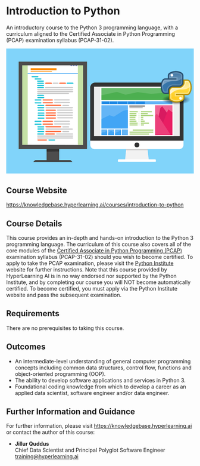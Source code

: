 # Introduction to Python
An introductory course to the Python 3 programming language, with a curriculum aligned to the Certified Associate in Python Programming (PCAP) examination syllabus (PCAP-31-02).

![Introduction to Python](static/assets/images/course-introduction-to-python-pixabay.png "Introduction to Python")

## Course Website

https://knowledgebase.hyperlearning.ai/courses/introduction-to-python

## Course Details

This course provides an in-depth and hands-on introduction to the Python 3 programming language. The curriculum of this course also covers all of the core modules of the <a href="https://pythoninstitute.org/pcap" target="_blank">Certified Associate in Python Programming (PCAP)</a> examination syllabus (PCAP-31-02) should you wish to become certified. To apply to take the PCAP examination, please visit the <a href="https://pythoninstitute.org" target="_blank">Python Institute</a> website for further instructions. Note that this course provided by HyperLearning AI is in no way endorsed nor supported by the Python Institute, and by completing our course you will NOT become automatically certified. To become certified, you must apply via the Python Institute website and pass the subsequent examination.

## Requirements

There are no prerequisites to taking this course.

## Outcomes

* An intermediate-level understanding of general computer programming concepts including common data structures, control flow, functions and object-oriented programming (OOP).
* The ability to develop software applications and services in Python 3.
* Foundational coding knowledge from which to develop a career as an applied data scientist, software engineer and/or data engineer.

## Further Information and Guidance

For further information, please visit https://knowledgebase.hyperlearning.ai or contact the author of this course:

* **Jillur Quddus**<br/>Chief Data Scientist and Principal Polyglot Software Engineer<br/>training@hyperlearning.ai

